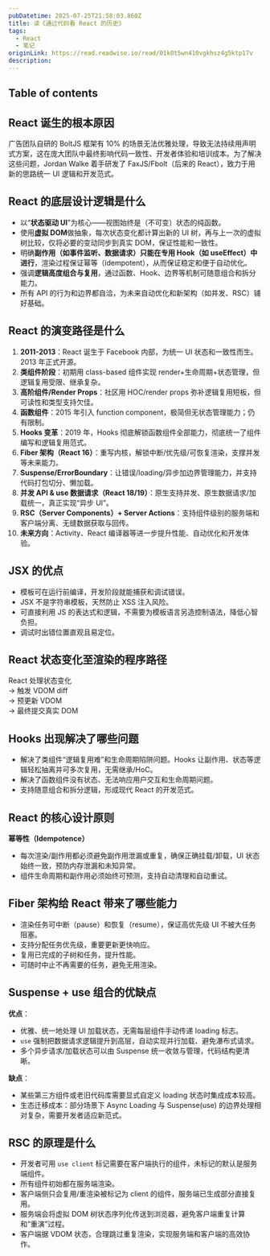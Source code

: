 ```yaml
---
pubDatetime: 2025-07-25T21:58:03.860Z
title: 读《通过代码看 React 的历史》
tags:
  - React
  - 笔记
originLink: https://read.readwise.io/read/01k0t5wn410vgkhsz4g5ktp17v
description:
---
```


## Table of contents

## React 诞生的根本原因

广告团队自研的 BoltJS 框架有 10% 的场景无法优雅处理，导致无法持续用声明式方案，这在庞大团队中最终影响代码一致性、开发者体验和培训成本。为了解决这些问题，Jordan Walke 着手研发了 FaxJS/Fbolt（后来的 React），致力于用新的思路统一 UI 逻辑和开发范式。

## React 的底层设计逻辑是什么

- 以“**状态驱动 UI**”为核心——视图始终是（不可变）状态的纯函数。
- 使用**虚拟 DOM**做抽象，每次状态变化都计算出新的 UI 树，再与上一次的虚拟树比较，仅将必要的变动同步到真实 DOM，保证性能和一致性。
- 明确**副作用（如事件监听、数据请求）只能在专用 Hook（如 useEffect）中进行**，渲染过程保证幂等（idempotent），从而保证稳定和便于自动优化。
- 强调**逻辑高度组合与复用**，通过函数、Hook、边界等机制可随意组合和拆分能力。
- 所有 API 的行为和边界都自洽，为未来自动优化和新架构（如并发、RSC）铺好基础。

## React 的演变路径是什么

1. **2011-2013**：React 诞生于 Facebook 内部，为统一 UI 状态和一致性而生。2013 年正式开源。
2. **类组件阶段**：初期用 class-based 组件实现 render+生命周期+状态管理，但逻辑复用受限、继承复杂。
3. **高阶组件/Render Props**：社区用 HOC/render props 弥补逻辑复用短板，但可读性和类型支持欠佳。
4. **函数组件**：2015 年引入 function component，极简但无状态管理能力；仍有限制。
5. **Hooks 变革**：2019 年，Hooks 彻底解锁函数组件全部能力，彻底统一了组件编写和逻辑复用范式。
6. **Fiber 架构（React 16）**：重写内核，解锁中断/优先级/可恢复渲染，支撑并发等未来能力。
7. **Suspense/ErrorBoundary**：让错误/loading/异步加边界管理能力，并支持代码打包切分、懒加载。
8. **并发 API & use 数据请求（React 18/19）**：原生支持并发、原生数据请求/加载统一，真正实现“异步 UI”。
9. **RSC（Server Components）+ Server Actions**：支持组件级别的服务端和客户端分离、无缝数据获取与回传。
10. **未来方向**：Activity、React 编译器等进一步提升性能、自动优化和开发体验。

## JSX 的优点

- 模板可在运行前编译，开发阶段就能捕获和调试错误。
- JSX 不是字符串模板，天然防止 XSS 注入风险。
- 可直接利用 JS 的表达式和逻辑，不需要为模板语言另造控制语法，降低心智负担。
- 调试时出错位置直观且易定位。

## React 状态变化至渲染的程序路径

React 处理状态变化  
→ 触发 VDOM diff  
→ 预更新 VDOM  
→ 最终提交真实 DOM

## Hooks 出现解决了哪些问题

- 解决了类组件“逻辑复用难”和生命周期陷阱问题。Hooks 让副作用、状态等逻辑轻松抽离并可多次复用，无需继承/HoC。
- 解决了函数组件没有状态、无法响应用户交互和生命周期问题。
- 支持随意组合和拆分逻辑，形成现代 React 的开发范式。

## React 的核心设计原则

**幂等性（Idempotence）**  
- 每次渲染/副作用都必须避免副作用泄漏或重复，确保正确挂载/卸载，UI 状态始终一致，预防内存泄漏和未知异常。
- 组件生命周期和副作用必须始终可预测，支持自动清理和自动重试。

## Fiber 架构给 React 带来了哪些能力

- 渲染任务可中断（pause）和恢复（resume），保证高优先级 UI 不被大任务阻塞。
- 支持分配任务优先级，重要更新更快响应。
- 复用已完成的子树和任务，提升性能。
- 可随时中止不再需要的任务，避免无用渲染。

## Suspense + use 组合的优缺点

**优点**：
- 优雅、统一地处理 UI 加载状态，无需每层组件手动传递 loading 标志。
- `use` 强制把数据请求逻辑提升到高层，自动实现并行加载、避免瀑布式请求。
- 多个异步请求/加载状态可以由 Suspense 统一收敛与管理，代码结构更清晰。

**缺点**：
- 某些第三方组件或老旧代码库需要显式自定义 loading 状态时集成成本较高。
- 生态迁移成本：部分场景下 Async Loading 与 Suspense(use) 的边界处理相对复杂，需要开发者适应新范式。

## RSC 的原理是什么

- 开发者可用 `use client` 标记需要在客户端执行的组件，未标记的默认是服务端组件。
- 所有组件初始都在服务端渲染。
- 客户端侧只会复用/重渲染被标记为 client 的组件，服务端已生成部分直接复用。
- 服务端会将虚拟 DOM 树状态序列化传送到浏览器，避免客户端重复计算和“重演”过程。
- 客户端据 VDOM 状态，合理跳过重复渲染，实现服务端和客户端的高效协作。